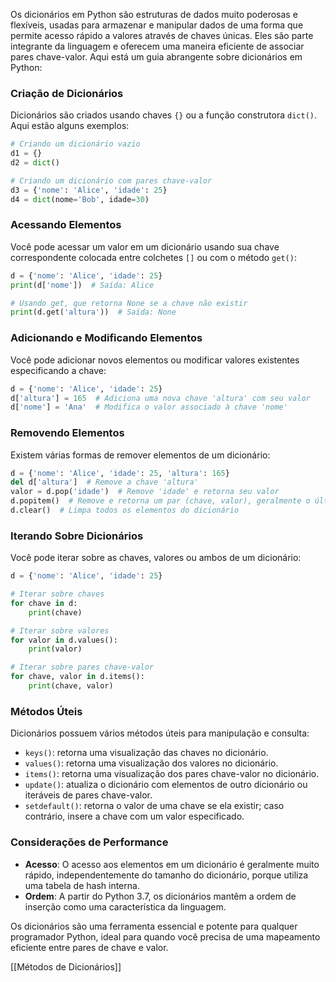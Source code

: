 Os dicionários em Python são estruturas de dados muito poderosas e flexíveis, usadas para armazenar e manipular dados de uma forma que permite acesso rápido a valores através de chaves únicas. Eles são parte integrante da linguagem e oferecem uma maneira eficiente de associar pares chave-valor. Aqui está um guia abrangente sobre dicionários em Python:

### Criação de Dicionários

Dicionários são criados usando chaves `{}` ou a função construtora `dict()`. Aqui estão alguns exemplos:

```python
# Criando um dicionário vazio
d1 = {}
d2 = dict()

# Criando um dicionário com pares chave-valor
d3 = {'nome': 'Alice', 'idade': 25}
d4 = dict(nome='Bob', idade=30)

```

### Acessando Elementos

Você pode acessar um valor em um dicionário usando sua chave correspondente colocada entre colchetes `[]` ou com o método `get()`:

```python
d = {'nome': 'Alice', 'idade': 25}
print(d['nome'])  # Saída: Alice

# Usando get, que retorna None se a chave não existir
print(d.get('altura'))  # Saída: None

```

### Adicionando e Modificando Elementos

Você pode adicionar novos elementos ou modificar valores existentes especificando a chave:

```python
d = {'nome': 'Alice', 'idade': 25}
d['altura'] = 165  # Adiciona uma nova chave 'altura' com seu valor
d['nome'] = 'Ana'  # Modifica o valor associado à chave 'nome'

```

### Removendo Elementos

Existem várias formas de remover elementos de um dicionário:

```python
d = {'nome': 'Alice', 'idade': 25, 'altura': 165}
del d['altura']  # Remove a chave 'altura'
valor = d.pop('idade')  # Remove 'idade' e retorna seu valor
d.popitem()  # Remove e retorna um par (chave, valor), geralmente o último adicionado
d.clear()  # Limpa todos os elementos do dicionário

```

### Iterando Sobre Dicionários

Você pode iterar sobre as chaves, valores ou ambos de um dicionário:

```python
d = {'nome': 'Alice', 'idade': 25}

# Iterar sobre chaves
for chave in d:
    print(chave)

# Iterar sobre valores
for valor in d.values():
    print(valor)

# Iterar sobre pares chave-valor
for chave, valor in d.items():
    print(chave, valor)

```

### Métodos Úteis

Dicionários possuem vários métodos úteis para manipulação e consulta:

- `keys()`: retorna uma visualização das chaves no dicionário.
- `values()`: retorna uma visualização dos valores no dicionário.
- `items()`: retorna uma visualização dos pares chave-valor no dicionário.
- `update()`: atualiza o dicionário com elementos de outro dicionário ou iteráveis de pares chave-valor.
- `setdefault()`: retorna o valor de uma chave se ela existir; caso contrário, insere a chave com um valor especificado.

### Considerações de Performance

- **Acesso**: O acesso aos elementos em um dicionário é geralmente muito rápido, independentemente do tamanho do dicionário, porque utiliza uma tabela de hash interna.
- **Ordem**: A partir do Python 3.7, os dicionários mantêm a ordem de inserção como uma característica da linguagem.

Os dicionários são uma ferramenta essencial e potente para qualquer programador Python, ideal para quando você precisa de uma mapeamento eficiente entre pares de chave e valor.

[[Métodos de Dicionários]]